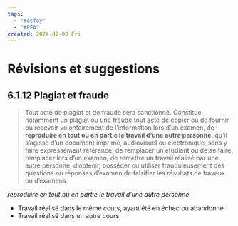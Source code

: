 ```yaml
---
tags:
  - "#csfoy"
  - "#PÉA"
created: 2024-02-09 Fri
---
```


# Révisions et suggestions

## 6.1.12 Plagiat et fraude
> Tout acte de plagiat et de fraude sera sanctionné. Constitue notamment un plagiat ou une fraude tout acte de copier ou de fournir ou recevoir volontairement de l’information lors d’un examen, de **reproduire en tout ou en partie le travail d’une autre personne**, qu’il s’agisse d’un document imprimé, audiovisuel ou électronique, sans y faire expressément référence, de remplacer un étudiant ou de se faire remplacer lors d’un examen, de remettre un travail réalisé par une autre personne, d’obtenir, posséder ou utiliser frauduleusement des questions ou réponses d’examen,de falsifier les résultats de travaux ou d’examens.

*reproduire en tout ou en partie le travail d’une autre personne*
* Travail réalisé dans le même cours, ayant été en échec ou abandonné
* Travail réalisé dans un autre cours